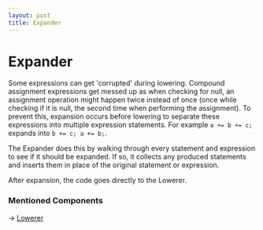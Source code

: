 ```yaml
---
layout: post
title: Expander
---
```


# Expander

Some expressions can get 'corrupted' during lowering. Compound assignment expressions get messed up as when checking
for null, an assignment operation might happen twice instead of once (once while checking if it is null, the second
time when performing the assignment). To prevent this, expansion occurs before lowering to separate these
expressions into multiple expression statements. For example `a += b += c;` expands into `b += c; a += b;`.

The Expander does this by walking through every statement and expression to see if it should be expanded. If so, it
collects any produced statements and inserts them in place of the original statement or expression.

After expansion, the code goes directly to the Lowerer.

### Mentioned Components

-> [Lowerer](Lowerer.md)
